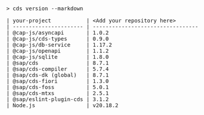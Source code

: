 <!-- this file is automatically generated and updated by a github action -->
<pre class="log">
> cds version --markdown

| your-project           | &lt;Add your repository here&gt;              |
| ---------------------- | --------------------------------------- |
| @cap-js/asyncapi       | 1.0.2                                   |
| @cap-js/cds-types      | 0.9.0                                   |
| @cap-js/db-service     | 1.17.2                                  |
| @cap-js/openapi        | 1.1.2                                   |
| @cap-js/sqlite         | 1.8.0                                   |
| @sap/cds               | 8.7.1                                   |
| @sap/cds-compiler      | 5.7.4                                   |
| @sap/cds-dk (global)   | 8.7.1                                   |
| @sap/cds-fiori         | 1.3.0                                   |
| @sap/cds-foss          | 5.0.1                                   |
| @sap/cds-mtxs          | 2.5.1                                   |
| @sap/eslint-plugin-cds | 3.1.2                                   |
| Node.js                | v20.18.2                                |
</pre>
